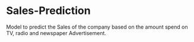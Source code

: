 # Sales-Prediction
Model to predict the Sales of the company based on the amount spend on TV, radio and newspaper Advertisement.
